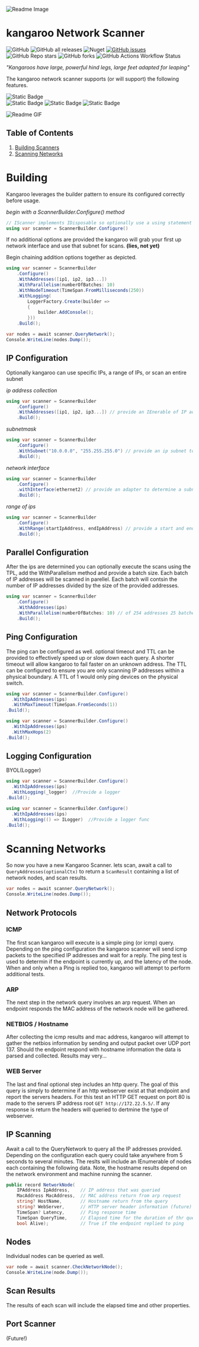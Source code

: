 ![Readme Image](./docs/kangaroo-header.png)

# kangaroo Network Scanner
![GitHub](https://img.shields.io/github/license/ewilliams0305/kangaroo) 
![GitHub all releases](https://img.shields.io/github/downloads/ewilliams0305/kangaroo/total) 
![Nuget](https://img.shields.io/nuget/dt/kangaroo)
[![GitHub issues](https://img.shields.io/github/issues/ewilliams0305/kangaroo)](https://github.com/ewilliams0305/kangaroo/issues)
![GitHub Repo stars](https://img.shields.io/github/stars/ewilliams0305/kangaroo?style=social)
![GitHub forks](https://img.shields.io/github/forks/ewilliams0305/kangaroo?style=social)
![GitHub Actions Workflow Status](https://img.shields.io/github/actions/workflow/status/ewilliams0305/Kangaroo/.github/workflow/library)


*"Kangaroos have large, powerful hind legs, large feet adapted for leaping"*


The kangaroo network scanner supports (or will support) the following features. 

![Static Badge](https://img.shields.io/badge/IP-SCAN-blue)  
![Static Badge](https://img.shields.io/badge/PORT-SCAN-green)
![Static Badge](https://img.shields.io/badge/NODE-SCAN-blue)
![Static Badge](https://img.shields.io/badge/PARELLEL-SCAN-blue)   

![Readme GIF](./docs/kangaroo-cli.gif)

## Table of Contents
1. [Building Scanners](#Building)
2. [Scanning Networks](#Scanning-Networks)

# Building
Kangaroo leverages the builder pattern to ensure its configured correctly before usage. 

*begin with a ScannerBuilder.Configure() method*
``` csharp
// IScanner implements IDisposable so optionally use a using statement
using var scanner = ScannerBuilder.Configure()
```
If no additional options are provided the kangaroo will grab your first up network interface and use that subnet for scans. **(lies, not yet)**

Begin chaining addition options together as depicted. 

``` csharp
using var scanner = ScannerBuilder
    .Configure()
    .WithAddresses([ip1, ip2, ip3...])
    .WithParallelism(numberOfBatches: 10)
    .WithNodeTimeout(TimeSpan.FromMilliseconds(250))
    .WithLogging(
        LoggerFactory.Create(builder =>
        {
            builder.AddConsole();
        }))
    .Build();

var nodes = await scanner.QueryNetwork();
Console.WriteLine(nodes.Dump());
```

## IP Configuration
Optionally kangaroo can use specific IPs, a range of IPs, or scan an entire subnet

*ip address collection*
``` csharp
using var scanner = ScannerBuilder
    .Configure()
    .WithAddresses([ip1, ip2, ip3...]) // provide an IEnerable of IP addresses
    .Build();
```

*subnetmask*
``` csharp
using var scanner = ScannerBuilder
    .Configure()
    .WithSubnet("10.0.0.0", "255.255.255.0") // provide an ip subnet to scan
    .Build();
```

*network interface*
``` csharp
using var scanner = ScannerBuilder
    .Configure()
    .withInterface(ethernet2) // provide an adapter to determine a subnet (optinal string name)
    .Build();
```

*range of ips*
``` csharp
using var scanner = ScannerBuilder
    .Configure()
    .WithRange(startIpAddress, endIpAddress) // provide a start and end address to scan a range of IPs 
    .Build();
```

## Parallel Configuration

After the ips are determined you can optionally execute the scans using the TPL, add the WithParallelism 
method and provide a batch size. Each batch of IP addresses will be scanned in parellel. Each batch will contsin the number of IP addresses divided by the size of the provided addresses. 
``` csharp
using var scanner = ScannerBuilder
    .Configure()
    .WithAddresses(ips)
    .WithParallelism(numberOfBatches: 10) // of 254 addresses 25 batches of 10 addresses will be scanned.  
    .Build();
```

## Ping Configuration
The ping can be configured as well. optional timeout and TTL can be provided to effectively speed up or slow down each query. A shorter timeout will allow kangaroo to fail faster on an unknown address. The TTL can be configured to ensure you are only scanning IP addresses within a physical boundary. A TTL of 1 would only ping devices on the physical switch. 

``` csharp
using var scanner = ScannerBuilder.Configure()
  .WithIpAddresses(ips)
  .WithMaxTimeout(TimeSpan.FromSeconds(1))
.Build();
```

``` csharp
using var scanner = ScannerBuilder.Configure()
  .WithIpAddresses(ips)
  .WithMaxHops(2)
.Build();
```

## Logging Configuration
BYOL(Logger) 

``` csharp
using var scanner = ScannerBuilder.Configure()
  .WithIpAddresses(ips)
  .WithLogging(_logger)  //Provide a logger
.Build();
```

``` csharp
using var scanner = ScannerBuilder.Configure()
  .WithIpAddresses(ips)
  .WithLogging(() => ILogger)  //Provide a logger func
.Build();
```

# Scanning Networks
So now you have a new Kangaroo Scanner. lets scan, await a call to `QueryAddresses(optionalCtx)` to return a `ScanResult` containing a list of network nodes, and scan results. 

``` csharp
var nodes = await scanner.QueryNetwork();
Console.WriteLine(nodes.Dump());
```

## Network Protocols 

### ICMP
The first scan kangaroo will execute is a simple ping (or icmp) query. 
Depending on the ping configuration the kangaroo scanner will send icmp packets 
to the specified IP addresses and wait for a reply. The ping test is used to determin if the 
endpoint is currently up, and the latency of the node. When and only when a Ping is replied 
too, kangaroo will attempt to perform additional tests. 

### ARP
The next step in the network query involves an arp request. When an endpoint responds the MAC address
of the network node will be gathered. 

### NETBIOS / Hostname
After collecting the icmp results and mac address, kangaroo will attempt to gather the netbios information by sending
and output packet over UDP port 137. Should the endpoint respond with hostname information the data is parsed and
collected. Results may very...

### WEB Server
The last and final optional step includes an http query. The goal of this query is simply to determine if an http webserver 
exist at that endpoint and report the servers headers. For this test an HTTP GET request on port 80 is made to the 
servers IP address root `GET http://172.22.5.5/`. If any response is return the headers will queried to dertmine the type of webserver. 

## IP Scanning
Await a call to the QueryNetwork to query all the IP addresses provided.  Depending on the configuration each query could take anywhere from 5 seconds to several minutes.  The reslts will include an IEnumerable of nodes each containing the following data. Note, the hostname results depend on the network environment and machine running the scanner. 

```csharp
public record NetworkNode(
    IPAddress IpAddress,    // IP address that was queried
    MacAddress MacAddress,  // MAC address return from arp request
    string? HostName,       // Hostname return from the query
    string? WebServer,      // HTTP server header information (future) 
    TimeSpan? Latency,      // Ping response time
    TimeSpan QueryTime,     // Elapsed time for the duration of thr query
    bool Alive);            // True if the endpoint replied to ping
```

## Nodes
Individual nodes can be queried as well.
``` csharp
var node = await scanner.CheckNetworkNode();
Console.WriteLine(node.Dump());
```

## Scan Results
The results of each scan will include the elapsed time and other properties.

## Port Scanner
(Future!)
